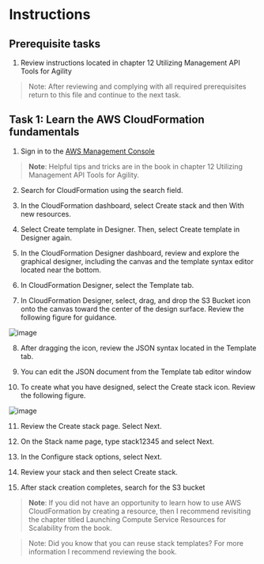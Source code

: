 # Instructions

## Prerequisite tasks

1. Review instructions located in chapter 12 Utilizing Management API Tools for Agility
> Note: After reviewing and complying with all required prerequisites return to this file and continue to the next task.

## Task 1: Learn the AWS CloudFormation fundamentals

1.	Sign in to the [AWS Management Console](https://console.aws.amazon.com/console/)

> **Note**: Helpful tips and tricks are in the book in chapter 12 Utilizing Management API Tools for Agility.

2.	Search for CloudFormation using the search field.

4.	In the CloudFormation dashboard, select Create stack and then With new resources.

6.	Select Create template in Designer. Then, select Create template in Designer again.

8.	In the CloudFormation Designer dashboard, review and explore the graphical designer, including the canvas and the template syntax editor located near the bottom.

10.	In CloudFormation Designer, select the Template tab.

12.	In CloudFormation Designer, select, drag, and drop the S3 Bucket icon onto the canvas toward the center of the design surface. Review the following figure for guidance.

![image](https://user-images.githubusercontent.com/61672321/212742152-032e1113-3cbc-4f47-8778-67ff2f1e1364.png)

8.	After dragging the icon, review the JSON syntax located in the Template tab.

10.	You can edit the JSON document from the Template tab editor window

10.	To create what you have designed, select the Create stack icon. Review the following figure.

![image](https://user-images.githubusercontent.com/61672321/212742330-6796a90d-6f9a-4bf5-a6d3-09c3c9e2fd7c.png)

11.	Review the Create stack page. Select Next.

13.	On the Stack name page, type stack12345 and select Next.

15.	In the Configure stack options, select Next.

17.	Review your stack and then select Create stack.

19.	After stack creation completes, search for the S3 bucket

> **Note**: If you did not have an opportunity to learn how to use AWS CloudFormation by creating a resource, then I recommend revisiting the chapter titled Launching Compute Service Resources for Scalability from the book.

> Note: Did you know that you can reuse stack templates? For more information I recommend reviewing the book.

